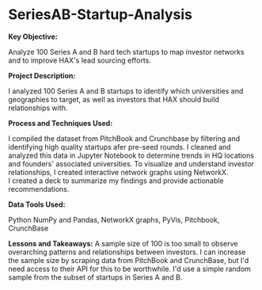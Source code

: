 # SeriesAB-Startup-Analysis

**Key Objective:**

Analyze 100 Series A and B hard tech startups to map investor networks and to improve HAX's lead sourcing efforts.

**Project Description:**

I analyzed 100 Series A and B startups to identify which universities and geographies to target, as well as investors that HAX should build relationships with. 

**Process and Techniques Used:**

I compiled the dataset from PitchBook and Crunchbase by filtering and identifying high quality startups afer pre-seed rounds. I cleaned and analyzed this data in Jupyter Notebook to determine trends in HQ locations and founders' associated universities. To visualize and understand investor relationships, I created interactive network graphs using NetworkX. 
<br>
I created a deck to summarize my findings and provide actionable recommendations. 

**Data Tools Used:**

Python NumPy and Pandas, NetworkX graphs, PyVis, Pitchbook, CrunchBase

**Lessons and Takeaways:**
A sample size of 100 is too small to observe overarching patterns and relationships between investors. I can increase the sample size by scraping data from PitchBook and CrunchBase, but I'd need access to their API for this to be worthwhile. I'd use a simple random sample from the subset of startups in Series A and B. 



